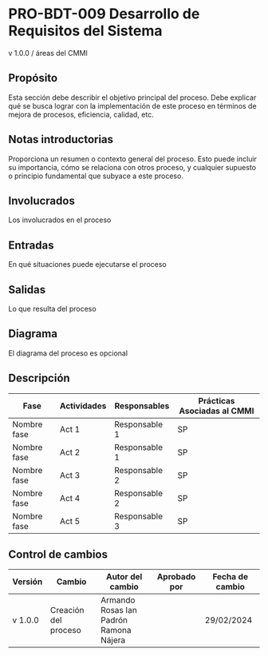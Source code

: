 # PRO-BDT-009 Desarrollo de Requisitos del Sistema

v 1.0.0 / áreas del CMMI

## Propósito

Esta sección debe describir el objetivo principal del proceso. Debe explicar qué se busca lograr con la implementación de este proceso en términos de mejora de procesos, eficiencia, calidad, etc.

## Notas introductorias

Proporciona un resumen o contexto general del proceso. Esto puede incluir su importancia, cómo se relaciona con otros proceso, y cualquier supuesto o principio fundamental que subyace a este proceso.

## Involucrados

Los involucrados en el proceso

## Entradas

En qué situaciones puede ejecutarse el proceso

## Salidas

Lo que resulta del proceso

## Diagrama

El diagrama del proceso es opcional

## Descripción

| Fase        | Actividades | Responsables  | Prácticas Asociadas al CMMI |
| ----------- | ----------- | ------------- | --------------------------- |
| Nombre fase | Act 1       | Responsable 1 | SP                          |
| Nombre fase | Act 2       | Responsable 1 | SP                          |
| Nombre fase | Act 3       | Responsable 2 | SP                          |
| Nombre fase | Act 4       | Responsable 2 | SP                          |
| Nombre fase | Act 5       | Responsable 3 | SP                          |

## Control de cambios

| Versión | Cambio               | Autor del cambio                             | Aprobado por | Fecha de cambio |
| ------- | -------------------- | -------------------------------------------- | ------------ | --------------- |
| v 1.0.0 | Creación del proceso | Armando Rosas Ian Padrón <br/> Ramona Nájera |              | 29/02/2024      |
